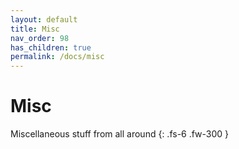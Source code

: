 ```yaml
---
layout: default
title: Misc
nav_order: 98
has_children: true
permalink: /docs/misc
---
```


# Misc

Miscellaneous stuff from all around
{: .fs-6 .fw-300 }
